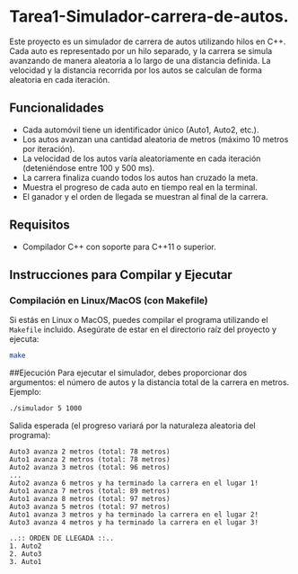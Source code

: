 # Tarea1-Simulador-carrera-de-autos.
Este proyecto es un simulador de carrera de autos utilizando hilos en C++. Cada auto es representado por un hilo separado, y la carrera se simula avanzando de manera aleatoria a lo largo de una distancia definida. La velocidad y la distancia recorrida por los autos se calculan de forma aleatoria en cada iteración.

## Funcionalidades
- Cada automóvil tiene un identificador único (Auto1, Auto2, etc.).
- Los autos avanzan una cantidad aleatoria de metros (máximo 10 metros por iteración).
- La velocidad de los autos varía aleatoriamente en cada iteración (deteniéndose entre 100 y 500 ms).
- La carrera finaliza cuando todos los autos han cruzado la meta.
- Muestra el progreso de cada auto en tiempo real en la terminal.
- El ganador y el orden de llegada se muestran al final de la carrera.

## Requisitos

- Compilador C++ con soporte para C++11 o superior.
  
## Instrucciones para Compilar y Ejecutar

### Compilación en Linux/MacOS (con Makefile)
Si estás en Linux o MacOS, puedes compilar el programa utilizando el `Makefile` incluido. Asegúrate de estar en el directorio raíz del proyecto y ejecuta:
```bash
make
```

##Ejecución
Para ejecutar el simulador, debes proporcionar dos argumentos: el número de autos y la distancia total de la carrera en metros. Ejemplo:
```bash
./simulador 5 1000
```
Salida esperada (el progreso variará por la naturaleza aleatoria del programa):
```vbnet
Auto3 avanza 2 metros (total: 78 metros)
Auto1 avanza 2 metros (total: 78 metros)
Auto2 avanza 3 metros (total: 96 metros)
...
Auto2 avanza 6 metros y ha terminado la carrera en el lugar 1!
Auto1 avanza 7 metros (total: 89 metros)
Auto1 avanza 8 metros (total: 97 metros)
Auto3 avanza 5 metros (total: 97 metros)
Auto1 avanza 3 metros y ha terminado la carrera en el lugar 2!
Auto3 avanza 4 metros y ha terminado la carrera en el lugar 3!

..:: ORDEN DE LLEGADA ::..
1. Auto2
2. Auto3
3. Auto1
```

